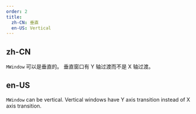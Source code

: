 ```yaml
---
order: 2
title:
  zh-CN: 垂直
  en-US: Vertical
---
```


## zh-CN

`MWindow` 可以是垂直的。 垂直窗口有 Y 轴过渡而不是 X 轴过渡。

## en-US

`MWindow` can be vertical. Vertical windows have Y axis transition instead of X axis transition.
